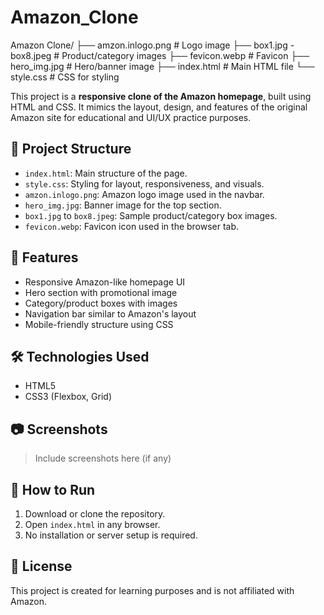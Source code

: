 # Amazon_Clone
Amazon Clone/
├── amzon.inlogo.png       # Logo image
├── box1.jpg - box8.jpeg   # Product/category images
├── fevicon.webp           # Favicon
├── hero_img.jpg           # Hero/banner image
├── index.html             # Main HTML file
└── style.css              # CSS for styling


This project is a **responsive clone of the Amazon homepage**, built using HTML and CSS. It mimics the layout, design, and features of the original Amazon site for educational and UI/UX practice purposes.

## 📁 Project Structure

- `index.html`: Main structure of the page.
- `style.css`: Styling for layout, responsiveness, and visuals.
- `amzon.inlogo.png`: Amazon logo image used in the navbar.
- `hero_img.jpg`: Banner image for the top section.
- `box1.jpg` to `box8.jpeg`: Sample product/category box images.
- `fevicon.webp`: Favicon icon used in the browser tab.

## 🚀 Features

- Responsive Amazon-like homepage UI
- Hero section with promotional image
- Category/product boxes with images
- Navigation bar similar to Amazon's layout
- Mobile-friendly structure using CSS

## 🛠️ Technologies Used

- HTML5
- CSS3 (Flexbox, Grid)

## 📷 Screenshots

> Include screenshots here (if any)

## 📌 How to Run

1. Download or clone the repository.
2. Open `index.html` in any browser.
3. No installation or server setup is required.

## 📄 License

This project is created for learning purposes and is not affiliated with Amazon.
